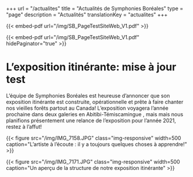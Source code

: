 +++
url =  "/actualites"
title = "Actualités de Symphonies Boréales"
type = "page"
description =  "Actualités"
translationKey = "actualites"
+++



{{< embed-pdf url="/img/SB_PageTestSiteWeb_V1.pdf" >}}

{{< embed-pdf url="/img/SB_PageTestSiteWeb_V1.pdf" hidePaginator="true" >}}

# L’exposition itinérante: mise à jour test

L’équipe de Symphonies Boréales est heureuse d’annoncer que son exposition itinérante est construite, opérationnelle et prête à faire chanter nos vieilles forêts partout au Canada! L’exposition voyagera l’année prochaine dans deux galeries en Abitibi-Témiscamingue , mais mais nous planifions présentement une relance de l’exposition pour l’année 2021, restez à l’affut!

{{< figure src="/img/IMG_7158.JPG" class="img-responsive" width=500 caption="L’artiste à l’écoute : il y a toujours quelques choses à apprendre!" >}}


{{< figure src="/img/IMG_7171.JPG" class="img-responsive" width=500 caption="Un aperçu de la structure de notre exposition itinérante" >}}




